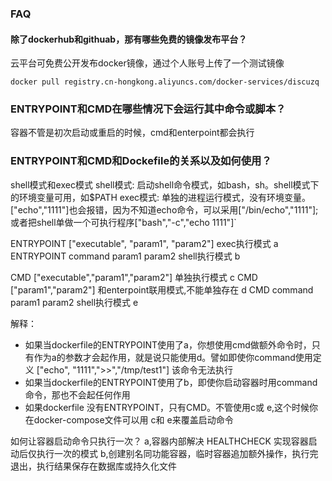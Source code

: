### FAQ

#### 除了dockerhub和githuab，那有哪些免费的镜像发布平台？

云平台可免费公开发布docker镜像，通过个人账号上传了一个测试镜像
```
docker pull registry.cn-hongkong.aliyuncs.com/docker-services/discuzq
```

### ENTRYPOINT和CMD在哪些情况下会运行其中命令或脚本？

容器不管是初次启动或重启的时候，cmd和enterpoint都会执行

### ENTRYPOINT和CMD和Dockefile的关系以及如何使用？

shell模式和exec模式
shell模式: 启动shell命令模式，如bash，sh。shell模式下的环境变量可用，如$PATH
exec模式: 单独的进程运行模式，没有环境变量。["echo","1111"]也会报错，因为不知道echo命令，可以采用["/bin/echo","1111"];或者把shell单做一个可执行程序["bash","-c","echo 1111"]`

ENTRYPOINT ["executable", "param1", "param2"] exec执行模式   a
ENTRYPOINT command param1 param2  shell执行模式   b

CMD ["executable","param1","param2"] 单独执行模式 c
CMD ["param1","param2"] 和enterpoint联用模式,不能单独存在 d
CMD command param1 param2  shell执行模式 e

解释：
 - 如果当dockerfile的ENTRYPOINT使用了a，你想使用cmd做额外命令时，只有作为a的参数才会起作用，就是说只能使用d。譬如即使你command使用定义 ["echo", "1111",">>","/tmp/test1"] 该命令无法执行
 - 如果当dockerfile的ENTRYPOINT使用了b，即使你启动容器时用command命令，那也不会起任何作用
 - 如果dockerfile 没有ENTRYPOINT，只有CMD。不管使用c或 e,这个时候你在docker-compose文件可以用 c和 e来覆盖启动命令


如何让容器启动命令只执行一次？
a,容器内部解决
HEALTHCHECK 实现容器启动后仅执行一次的模式
b,创建别名同功能容器，临时容器追加额外操作，执行完退出，执行结果保存在数据库或持久化文件
